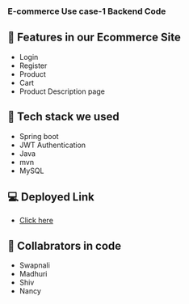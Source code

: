### E-commerce Use case-1 Backend Code

##   🌱 Features in our Ecommerce Site
-  Login
-  Register
-  Product 
-  Cart
-  Product Description page

## 💼 Tech stack we used

- Spring boot
- JWT Authentication
- Java
- mvn
- MySQL

## 💻 Deployed Link

- <a href="https://13.232.254.213:2000" target="_blank" rel="noreferrer" >Click here</a>


##  🤝 Collabrators in code

- Swapnali
- Madhuri
- Shiv
- Nancy

